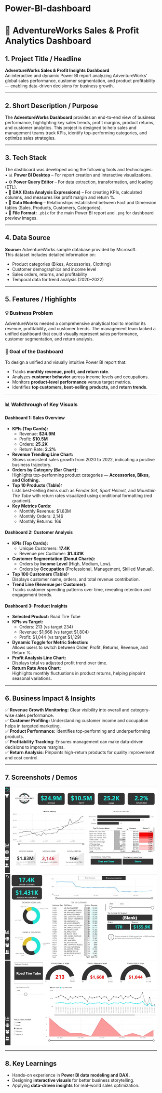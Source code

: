 # Power-BI-dashboard
# 🚴 AdventureWorks Sales & Profit Analytics Dashboard

## 1. Project Title / Headline
**AdventureWorks Sales & Profit Insights Dashboard**  
An interactive and dynamic Power BI report analyzing AdventureWorks’ global sales performance, customer segmentation, and product profitability — enabling data-driven decisions for business growth.

---

## 2. Short Description / Purpose
The **AdventureWorks Dashboard** provides an end-to-end view of business performance, highlighting key sales trends, profit margins, product returns, and customer analytics. This project is designed to help sales and management teams track KPIs, identify top-performing categories, and optimize sales strategies.

---

## 3. Tech Stack
The dashboard was developed using the following tools and technologies:  
• 📊 **Power BI Desktop** – For report creation and interactive visualizations.  
• ⚙️ **Power Query Editor** – For data extraction, transformation, and loading (ETL).  
• 🧠 **DAX (Data Analysis Expressions)** – For creating KPIs, calculated columns, and measures like profit margin and return %.  
• 🧩 **Data Modeling** – Relationships established between Fact and Dimension tables (Sales, Products, Customers, Categories).  
• 📁 **File Format:** `.pbix` for the main Power BI report and `.png` for dashboard preview images.

---

## 4. Data Source
**Source:** AdventureWorks sample database provided by Microsoft.  
This dataset includes detailed information on:  
- Product categories (Bikes, Accessories, Clothing)  
- Customer demographics and income level  
- Sales orders, returns, and profitability  
- Temporal data for trend analysis (2020–2022)

---

## 5. Features / Highlights

### 💡 Business Problem
AdventureWorks needed a comprehensive analytical tool to monitor its revenue, profitability, and customer trends. The management team lacked a unified dashboard that could visually represent sales performance, customer segmentation, and return analysis.

### 🎯 Goal of the Dashboard
To design a unified and visually intuitive Power BI report that:  
- Tracks **monthly revenue, profit, and return rate**.  
- Analyzes **customer behavior** across income levels and occupations.  
- Monitors **product-level performance** versus target metrics.  
- Identifies **top customers, best-selling products,** and **return trends.**

---

### 📊 Walkthrough of Key Visuals

#### **Dashboard 1: Sales Overview**
- **KPIs (Top Cards):**  
  - Revenue: **$24.9M**  
  - Profit: **$10.5M**  
  - Orders: **25.2K**  
  - Return Rate: **2.2%**
- **Revenue Trending Line Chart:**  
  Shows consistent sales growth from 2020 to 2022, indicating a positive business trajectory.
- **Orders by Category (Bar Chart):**  
  Highlights top-performing product categories — **Accessories, Bikes, and Clothing.**
- **Top 10 Products (Table):**  
  Lists best-selling items such as *Fender Set, Sport Helmet,* and *Mountain Tire Tube* with return rates visualized using conditional formatting (red gradient).
- **Key Metrics Cards:**  
  - Monthly Revenue: $1.83M  
  - Monthly Orders: 2,146  
  - Monthly Returns: 166

#### **Dashboard 2: Customer Analysis**
- **KPIs (Top Cards):**  
  - Unique Customers: **17.4K**  
  - Revenue per Customer: **$1.431K**
- **Customer Segmentation (Donut Charts):**  
  - Orders by **Income Level** (High, Medium, Low).  
  - Orders by **Occupation** (Professional, Management, Skilled Manual).
- **Top 100 Customers (Table):**  
  Displays customer name, orders, and total revenue contribution.
- **Trend Line (Revenue per Customer):**  
  Tracks customer spending patterns over time, revealing retention and engagement trends.

#### **Dashboard 3: Product Insights**
- **Selected Product:** Road Tire Tube  
- **KPIs vs Target:**  
  - Orders: 213 (vs target 234)  
  - Revenue: $1,668 (vs target $1,804)  
  - Profit: $1,044 (vs target $1,129)
- **Dynamic Toggle for Metric Selection:**  
  Allows users to switch between Order, Profit, Returns, Revenue, and Return %.
- **Profit Analysis Line Chart:**  
  Displays total vs adjusted profit trend over time.
- **Return Rate Area Chart:**  
  Highlights monthly fluctuations in product returns, helping pinpoint seasonal variations.

---

## 6. Business Impact & Insights
✅ **Revenue Growth Monitoring:** Clear visibility into overall and category-wise sales performance.  
✅ **Customer Profiling:** Understanding customer income and occupation helps in targeted marketing.  
✅ **Product Performance:** Identifies top-performing and underperforming products.  
✅ **Profitability Tracking:** Ensures management can make data-driven decisions to improve margins.  
✅ **Return Analysis:** Pinpoints high-return products for quality improvement and cost control.

---

## 7. Screenshots / Demos
![Dashboard Preview - Sales Overview](https://github.com/DAprojectstejas/Power-BI-dashboard/blob/main/Snap%20shot%20EXEC%20Report.JPG) 
![Dashboard Preview - Customer Analysis](https://github.com/DAprojectstejas/Power-BI-dashboard/blob/main/Customer%20Details.JPG)  
![Dashboard Preview - Product Insights](https://github.com/DAprojectstejas/Power-BI-dashboard/blob/main/Product%20Details.JPG)

---

## 8. Key Learnings
- Hands-on experience in **Power BI data modeling and DAX.**  
- Designing **interactive visuals** for better business storytelling.  
- Applying **data-driven insights** for real-world sales optimization.
